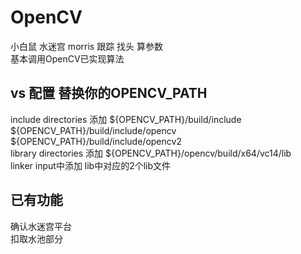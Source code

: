 # OpenCV
小白鼠 水迷宫 morris 跟踪 找头 算参数  
基本调用OpenCV已实现算法  

## vs 配置 替换你的OPENCV_PATH
include directories 添加 ${OPENCV_PATH}/build/include ${OPENCV_PATH}/build/include/opencv ${OPENCV_PATH}/build/include/opencv2  
library directories 添加 ${OPENCV_PATH}/opencv/build/x64/vc14/lib  
linker input中添加 lib中对应的2个lib文件  

## 已有功能
确认水迷宫平台  
扣取水池部分  
  
